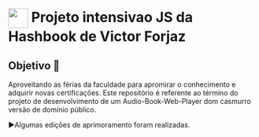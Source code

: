 <h1>
    <a href="https://www.linkedin.com/in/victor-forjaz-2745121bb/">
     <img align="center" width="40px" src="https://vcforjaz.github.io/Meus-projetos/favicon.ico"></a>
    <span> Projeto intensivao JS da Hashbook de Victor Forjaz</span>
</h1>

## Objetivo 🎯
Aproveitando as férias da faculdade para apromirar o conhecimento e adquirir novas certificações.
Este repositório é referente ao término do projeto de desenvolvimento de um Audio-Book-Web-Player dom casmurro versão de domínio público.

►Algumas edições de aprimoramento foram realizadas.

